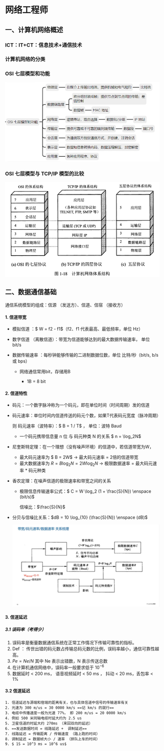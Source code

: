 # 网络工程师

## 一、计算机网络概述

### ICT：IT+CT：信息技术+通信技术

### 计算机网络的分类

### OSI 七层模型和功能

![image-20220507150312320](NetworkEngineerSummer.assets/image-20220507150312320.png)

### OSI 七层模型与 TCP/IP 模型的比较

![image-20220507150344997](NetworkEngineerSummer.assets/image-20220507150344997.png)

## 二、数据通信基础

通信系统模型的组成：信源 （发送方）、信道、信宿 （接收方）

#### 1.  信道带宽

- 模拟信道 ：$ W = f2 - f1$（f2、f1 代表最高、最低频率，单位 Hz）
- 数字信道 （离散信道）：带宽为信道能够达到的最大数据传输速率， 单位 bit/s

- 数据传输速率 ：每秒钟能够传输的二进制数据位数，单位 比特/秒（bit/s, b/s 或 bps）

  - 网络通信常用bit，存储用B

    - 1B = 8 bit

#### 2.  信道特性

- 码元：一个数字脉冲称为一个码元，即在单位时间（时间周期）发的信道

- 码元速率：单位时间内信道传送的码元个数，如果T代表码元宽度（脉冲周期）

  则 码元速率（波特率）：$ B = 1 / T$ ， 单位：波特 Baud

  - 一个码元携带信息量 n 位 与 码元种类 N 的关系 $ n = \log_2N$ 

- 尼奎斯特定理：在一个理想（没有噪声环境）的信道中，若信道带宽为W，

  - 最大码元速率为 $ B = 2W$  -> 最大码元速率 = 2倍的信道带宽
  - 最大数据速率为 $R = B \log_2N = 2W \log_2N$ -> 极限数据速率 = 最大码元速率 * 码元种类

- 香农定理：在噪声信道的极限速率和带宽之间的关系

  - 极限信息传输速率公式：$ C = W \log_2 (1 + \frac{S}{N}) \enspace (bit/s)$  

    信噪比：$\frac{S}{N}$

- 分贝与信噪比关系：$dB = 10 \log_{10} (\frac{S}{N}) \enspace (dB)$

  ![OPlayer_2022-05-09_22-56-33](NetworkEngineerSummer.assets/OPlayer_2022-05-09_22-56-33.jpg)

#### 3. 信道延迟

##### 3.1 误码率（考得少）

1. 误码率是衡量数据通信系统在正常工作情况下传输可靠性的指标。
2. Def ： 传世出错的码元数占传输总码元数的比例，误码率越小，通信可靠性越高。
3. $Pe = Ne / N$ 其中 Ne 表示出错数，N 表示传送总数
4. 在计算机通信网络中，误码率一般要求低于 $10^{-6}$
5. 数据延时 < 200 ms， 语音视频延时 < 50 ms ， 抖动  <  20 ms，丢包率 < 1% 

#### 3.2 信道延迟

	1. 信道延迟与源端和宿端的距离有关，也与具体信道中信号的传输速率有关
	2. 光速为 300 m/us = 30 0000 km/s ==记 km/s 的就行==
	3. 电缆中传播速度一般为光速 77%， 即 200 m/us = 20 0000 km/s
	4. 例如 500 米同轴电缆时延大约为 2.5 us
	5. 卫星信道的时延大约 270ms （来回双向的延迟）
	6. ==发送数据时间 = 线路延迟 +  调制延迟==
	7. 线路延迟 = 传输距离 / 传输速度 （路上跑的时间）
	8. 调制延迟 = 数据帧大小 / 速率 （排队上车的时间）
	9. $ 1S = 10^3 ms = 10^6 us$

